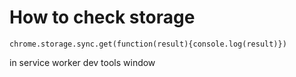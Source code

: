# How to check storage

```chrome.storage.sync.get(function(result){console.log(result)})```

in service worker dev tools window